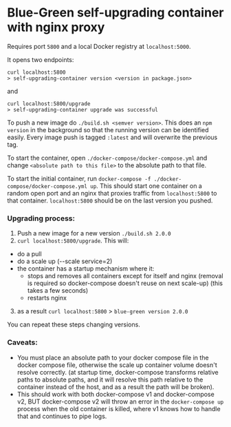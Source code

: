 # Blue-Green self-upgrading container with nginx proxy

Requires port `5800` and a local Docker registry at `localhost:5000`.

It opens two endpoints: 
```
curl localhost:5800
> self-upgrading-container version <version in package.json>
``` 

and 
```
curl localhost:5800/upgrade
> self-upgrading-container upgrade was successful
```

To push a new image do `./build.sh <semver version>`. This does an `npm version` in the background so that the running version can be identified easily. Every image push is tagged `:latest` and will overwrite the previous tag.

To start the container, open `./docker-compose/docker-compose.yml` and change `<absolute path to this file>` to the absolute path to that file.

To start the initial container, run `docker-compose -f ./docker-compose/docker-compose.yml up`. This should start one container on a random open port and an nginx that proxies traffic from `localhost:5800` to that container. `localhost:5800` should be on the last version you pushed. 

### Upgrading process: 
1. Push a new image for a new version `./build.sh 2.0.0`
2. `curl localhost:5800/upgrade`. This will:
  - do a pull
  - do a scale up (--scale service=2)
  - the container has a startup mechanism where it:
    - stops and removes all containers except for itself and nginx (removal is required so docker-compose doesn't reuse on next scale-up) (this takes a few seconds)
    - restarts nginx
3. as a result `curl localhost:5800` > `blue-green version 2.0.0`

You can repeat these steps changing versions.  

### Caveats:
- You must place an absolute path to your docker compose file in the docker compose file, otherwise the scale up container volume doesn't resolve correctly. (at startup time, docker-compose transforms relative paths to absolute paths, and it will resolve this path relative to the container instead of the host, and as a result the path will be broken).
- This should work with both docker-compose v1 and docker-compose v2, BUT docker-compose v2 will throw an error in the `docker-compose up` process when the old container is killed, where v1 knows how to handle that and continues to pipe logs.  
